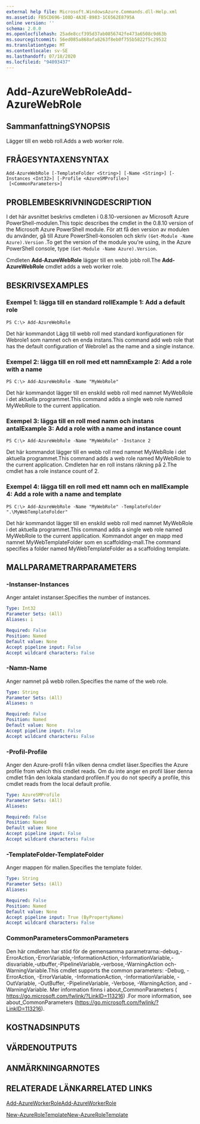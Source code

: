 ```yaml
---
external help file: Microsoft.WindowsAzure.Commands.dll-Help.xml
ms.assetid: FB5CD696-108D-4A3E-8983-1C6562E8795A
online version: ''
schema: 2.0.0
ms.openlocfilehash: 25ade8ccf395d37ab0856742fe473a6508c9d63b
ms.sourcegitcommit: 56ed085a868afa8263f8eb0f755b5822f5c29532
ms.translationtype: MT
ms.contentlocale: sv-SE
ms.lasthandoff: 07/18/2020
ms.locfileid: "94093437"
---
```

# <span data-ttu-id="e1d09-101">Add-AzureWebRole</span><span class="sxs-lookup"><span data-stu-id="e1d09-101">Add-AzureWebRole</span></span>

## <span data-ttu-id="e1d09-102">Sammanfattning</span><span class="sxs-lookup"><span data-stu-id="e1d09-102">SYNOPSIS</span></span>
<span data-ttu-id="e1d09-103">Lägger till en webb roll.</span><span class="sxs-lookup"><span data-stu-id="e1d09-103">Adds a web worker role.</span></span>

## <span data-ttu-id="e1d09-104">FRÅGESYNTAXEN</span><span class="sxs-lookup"><span data-stu-id="e1d09-104">SYNTAX</span></span>

```
Add-AzureWebRole [-TemplateFolder <String>] [-Name <String>] [-Instances <Int32>] [-Profile <AzureSMProfile>]
 [<CommonParameters>]
```

## <span data-ttu-id="e1d09-105">PROBLEMBESKRIVNING</span><span class="sxs-lookup"><span data-stu-id="e1d09-105">DESCRIPTION</span></span>
<span data-ttu-id="e1d09-106">I det här avsnittet beskrivs cmdleten i 0.8.10-versionen av Microsoft Azure PowerShell-modulen.</span><span class="sxs-lookup"><span data-stu-id="e1d09-106">This topic describes the cmdlet in the 0.8.10 version of the Microsoft Azure PowerShell module.</span></span>
<span data-ttu-id="e1d09-107">För att få den version av modulen du använder, gå till Azure PowerShell-konsolen och skriv `(Get-Module -Name Azure).Version` .</span><span class="sxs-lookup"><span data-stu-id="e1d09-107">To get the version of the module you're using, in the Azure PowerShell console, type `(Get-Module -Name Azure).Version`.</span></span>

<span data-ttu-id="e1d09-108">Cmdleten **Add-AzureWebRole** lägger till en webb jobb roll.</span><span class="sxs-lookup"><span data-stu-id="e1d09-108">The **Add-AzureWebRole** cmdlet adds a web worker role.</span></span>

## <span data-ttu-id="e1d09-109">BESKRIVS</span><span class="sxs-lookup"><span data-stu-id="e1d09-109">EXAMPLES</span></span>

### <span data-ttu-id="e1d09-110">Exempel 1: lägga till en standard roll</span><span class="sxs-lookup"><span data-stu-id="e1d09-110">Example 1: Add a default role</span></span>
```
PS C:\> Add-AzureWebRole
```

<span data-ttu-id="e1d09-111">Det här kommandot Lägg till webb roll med standard konfigurationen för Webrole1 som namnet och en enda instans.</span><span class="sxs-lookup"><span data-stu-id="e1d09-111">This command add web role that has the default configuration of Webrole1 as the name and a single instance.</span></span>

### <span data-ttu-id="e1d09-112">Exempel 2: lägga till en roll med ett namn</span><span class="sxs-lookup"><span data-stu-id="e1d09-112">Example 2: Add a role with a name</span></span>
```
PS C:\> Add-AzureWebRole -Name "MyWebRole"
```

<span data-ttu-id="e1d09-113">Det här kommandot lägger till en enskild webb roll med namnet MyWebRole i det aktuella programmet.</span><span class="sxs-lookup"><span data-stu-id="e1d09-113">This command adds a single web role named MyWebRole to the current application.</span></span>

### <span data-ttu-id="e1d09-114">Exempel 3: lägga till en roll med namn och instans antal</span><span class="sxs-lookup"><span data-stu-id="e1d09-114">Example 3: Add a role with a name and instance count</span></span>
```
PS C:\> Add-AzureWebRole -Name "MyWebRole" -Instance 2
```

<span data-ttu-id="e1d09-115">Det här kommandot lägger till en webb roll med namnet MyWebRole i det aktuella programmet.</span><span class="sxs-lookup"><span data-stu-id="e1d09-115">This command adds a web role named MyWebRole to the current application.</span></span>
<span data-ttu-id="e1d09-116">Cmdleten har en roll instans räkning på 2.</span><span class="sxs-lookup"><span data-stu-id="e1d09-116">The cmdlet has a role instance count of 2.</span></span>

### <span data-ttu-id="e1d09-117">Exempel 4: lägga till en roll med ett namn och en mall</span><span class="sxs-lookup"><span data-stu-id="e1d09-117">Example 4: Add a role with a name and template</span></span>
```
PS C:\> Add-AzureWebRole -Name "MyWebRole" -TemplateFolder ".\MyWebTemplateFolder"
```

<span data-ttu-id="e1d09-118">Det här kommandot lägger till en enskild webb roll med namnet MyWebRole i det aktuella programmet.</span><span class="sxs-lookup"><span data-stu-id="e1d09-118">This command adds a single web role named MyWebRole to the current application.</span></span>
<span data-ttu-id="e1d09-119">Kommandot anger en mapp med namnet MyWebTemplateFolder som en scaffolding-mall.</span><span class="sxs-lookup"><span data-stu-id="e1d09-119">The command specifies a folder named MyWebTemplateFolder as a scaffolding template.</span></span>

## <span data-ttu-id="e1d09-120">MALLPARAMETRAR</span><span class="sxs-lookup"><span data-stu-id="e1d09-120">PARAMETERS</span></span>

### <span data-ttu-id="e1d09-121">-Instanser</span><span class="sxs-lookup"><span data-stu-id="e1d09-121">-Instances</span></span>
<span data-ttu-id="e1d09-122">Anger antalet instanser.</span><span class="sxs-lookup"><span data-stu-id="e1d09-122">Specifies the number of instances.</span></span>

```yaml
Type: Int32
Parameter Sets: (All)
Aliases: i

Required: False
Position: Named
Default value: None
Accept pipeline input: False
Accept wildcard characters: False
```

### <span data-ttu-id="e1d09-123">-Namn</span><span class="sxs-lookup"><span data-stu-id="e1d09-123">-Name</span></span>
<span data-ttu-id="e1d09-124">Anger namnet på webb rollen.</span><span class="sxs-lookup"><span data-stu-id="e1d09-124">Specifies the name of the web role.</span></span>

```yaml
Type: String
Parameter Sets: (All)
Aliases: n

Required: False
Position: Named
Default value: None
Accept pipeline input: False
Accept wildcard characters: False
```

### <span data-ttu-id="e1d09-125">-Profil</span><span class="sxs-lookup"><span data-stu-id="e1d09-125">-Profile</span></span>
<span data-ttu-id="e1d09-126">Anger den Azure-profil från vilken denna cmdlet läser.</span><span class="sxs-lookup"><span data-stu-id="e1d09-126">Specifies the Azure profile from which this cmdlet reads.</span></span>
<span data-ttu-id="e1d09-127">Om du inte anger en profil läser denna cmdlet från den lokala standard profilen.</span><span class="sxs-lookup"><span data-stu-id="e1d09-127">If you do not specify a profile, this cmdlet reads from the local default profile.</span></span>

```yaml
Type: AzureSMProfile
Parameter Sets: (All)
Aliases: 

Required: False
Position: Named
Default value: None
Accept pipeline input: False
Accept wildcard characters: False
```

### <span data-ttu-id="e1d09-128">-TemplateFolder</span><span class="sxs-lookup"><span data-stu-id="e1d09-128">-TemplateFolder</span></span>
<span data-ttu-id="e1d09-129">Anger mappen för mallen.</span><span class="sxs-lookup"><span data-stu-id="e1d09-129">Specifies the template folder.</span></span>

```yaml
Type: String
Parameter Sets: (All)
Aliases: 

Required: False
Position: Named
Default value: None
Accept pipeline input: True (ByPropertyName)
Accept wildcard characters: False
```

### <span data-ttu-id="e1d09-130">CommonParameters</span><span class="sxs-lookup"><span data-stu-id="e1d09-130">CommonParameters</span></span>
<span data-ttu-id="e1d09-131">Den här cmdleten har stöd för de gemensamma parametrarna:-debug,-ErrorAction,-ErrorVariable,-InformationAction,-InformationVariable,-disvariable,-utbuffer,-PipelineVariable,-verbose,-WarningAction och-WarningVariable.</span><span class="sxs-lookup"><span data-stu-id="e1d09-131">This cmdlet supports the common parameters: -Debug, -ErrorAction, -ErrorVariable, -InformationAction, -InformationVariable, -OutVariable, -OutBuffer, -PipelineVariable, -Verbose, -WarningAction, and -WarningVariable.</span></span> <span data-ttu-id="e1d09-132">Mer information finns i about_CommonParameters ( https://go.microsoft.com/fwlink/?LinkID=113216) .</span><span class="sxs-lookup"><span data-stu-id="e1d09-132">For more information, see about_CommonParameters (https://go.microsoft.com/fwlink/?LinkID=113216).</span></span>

## <span data-ttu-id="e1d09-133">KOSTNADS</span><span class="sxs-lookup"><span data-stu-id="e1d09-133">INPUTS</span></span>

## <span data-ttu-id="e1d09-134">VÄRDEN</span><span class="sxs-lookup"><span data-stu-id="e1d09-134">OUTPUTS</span></span>

## <span data-ttu-id="e1d09-135">ANMÄRKNINGAR</span><span class="sxs-lookup"><span data-stu-id="e1d09-135">NOTES</span></span>

## <span data-ttu-id="e1d09-136">RELATERADE LÄNKAR</span><span class="sxs-lookup"><span data-stu-id="e1d09-136">RELATED LINKS</span></span>

[<span data-ttu-id="e1d09-137">Add-AzureWorkerRole</span><span class="sxs-lookup"><span data-stu-id="e1d09-137">Add-AzureWorkerRole</span></span>](./Add-AzureWorkerRole.md)

[<span data-ttu-id="e1d09-138">New-AzureRoleTemplate</span><span class="sxs-lookup"><span data-stu-id="e1d09-138">New-AzureRoleTemplate</span></span>](./New-AzureRoleTemplate.md)


